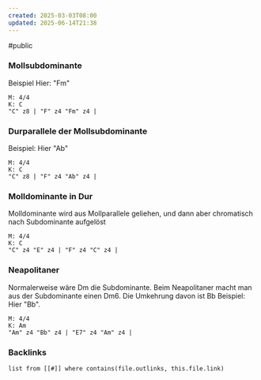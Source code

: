 ```yaml
---
created: 2025-03-03T08:00
updated: 2025-06-14T21:38
---
```

#public 
### Mollsubdominante
Beispiel Hier: "Fm"
```music-abc
M: 4/4
K: C
"C" z8 | "F" z4 "Fm" z4 |
```

### Durparallele der Mollsubdominante
Beispiel: Hier "Ab"
```music-abc
M: 4/4
K: C
"C" z8 | "F" z4 "Ab" z4 |
```

### Molldominante in Dur
Molldominante wird aus Mollparallele geliehen, und dann aber chromatisch nach Subdominante aufgelöst
```music-abc
M: 4/4
K: C
"C" z4 "E" z4 | "F" z4 "C" z4 |
```

### Neapolitaner
Normalerweise wäre Dm die Subdominante. Beim Neapolitaner macht man aus der Subdominante einen Dm6. Die Umkehrung davon ist Bb
Beispiel: Hier "Bb". 
```music-abc
M: 4/4
K: Am
"Am" z4 "Bb" z4 | "E7" z4 "Am" z4 |
```

### Backlinks
```dataview 
list from [[#]] where contains(file.outlinks, this.file.link)
```


